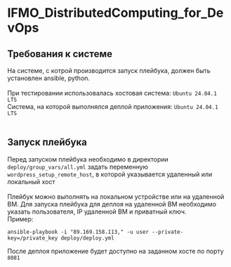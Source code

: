 # IFMO_DistributedComputing_for_DevOps

## Требования к системе
На системе, с котрой производится запуск плейбука, должен быть установлен ansible, python. 
<br>
<br>
При тестировании использовалась хостовая система: ```Ubuntu 24.04.1 LTS```
<br>
Система, на которой выполнялся деплой приложения: ```Ubuntu 24.04.1 LTS```
<br>
<br>

## Запуск плейбука

Перед запуском плейбука необходимо в директории ```deploy/group_vars/all.yml``` задать переменную ```wordpress_setup_remote_host```, в которой указывается удаленный или локальный хост
<br>
<br>
Плейбук можно выполнять на локальном устройстве или на удаленной ВМ. Для запуска плейбука для деплоя на удаленной ВМ необходимо указать пользователя, IP удаленной ВМ и приватный ключ.
<br>
Пример:

```
ansible-playbook -i "89.169.158.113," -u user --private-key=/private_key deploy/deploy.yml
```
После деплоя приложение будет доступно на заданном хосте по порту ```8081```
